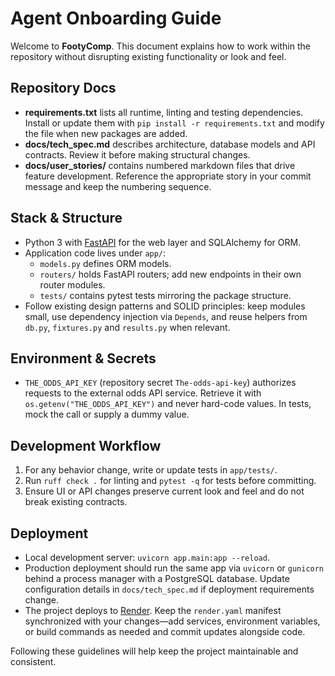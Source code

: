 # Agent Onboarding Guide

Welcome to **FootyComp**. This document explains how to work within the repository without disrupting existing functionality or look and feel.

## Repository Docs
- **requirements.txt** lists all runtime, linting and testing dependencies. Install or update them with `pip install -r requirements.txt` and modify the file when new packages are added.
- **docs/tech_spec.md** describes architecture, database models and API contracts. Review it before making structural changes.
- **docs/user_stories/** contains numbered markdown files that drive feature development. Reference the appropriate story in your commit message and keep the numbering sequence.

## Stack & Structure
- Python 3 with [FastAPI](https://fastapi.tiangolo.com/) for the web layer and SQLAlchemy for ORM.
- Application code lives under `app/`:
  - `models.py` defines ORM models.
  - `routers/` holds FastAPI routers; add new endpoints in their own router modules.
  - `tests/` contains pytest tests mirroring the package structure.
- Follow existing design patterns and SOLID principles: keep modules small, use dependency injection via `Depends`, and reuse helpers from `db.py`, `fixtures.py` and `results.py` when relevant.

## Environment & Secrets
- `THE_ODDS_API_KEY` (repository secret `The-odds-api-key`) authorizes requests to the external odds API service. Retrieve it with `os.getenv("THE_ODDS_API_KEY")` and never hard-code values. In tests, mock the call or supply a dummy value.

## Development Workflow
1. For any behavior change, write or update tests in `app/tests/`.
2. Run `ruff check .` for linting and `pytest -q` for tests before committing.
3. Ensure UI or API changes preserve current look and feel and do not break existing contracts.

## Deployment
- Local development server: `uvicorn app.main:app --reload`.
- Production deployment should run the same app via `uvicorn` or `gunicorn` behind a process manager with a PostgreSQL database. Update configuration details in `docs/tech_spec.md` if deployment requirements change.
- The project deploys to [Render](https://render.com). Keep the `render.yaml` manifest synchronized with your changes—add services, environment variables, or build commands as needed and commit updates alongside code.

Following these guidelines will help keep the project maintainable and consistent.

